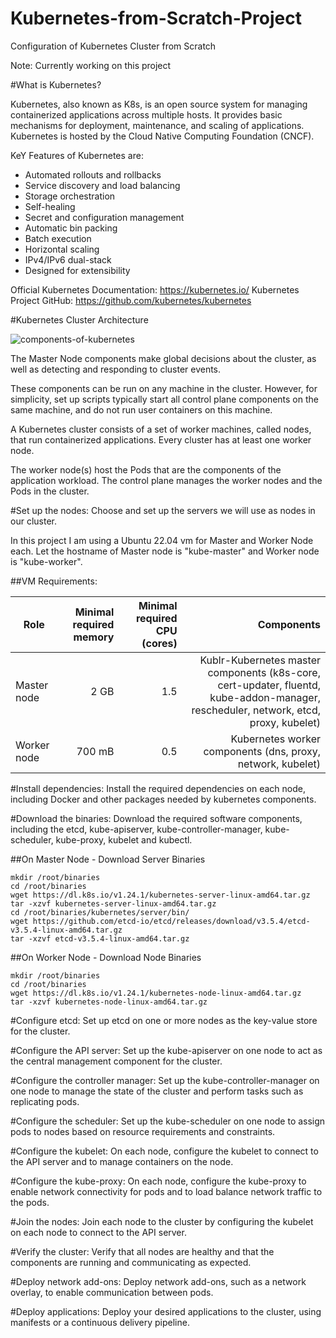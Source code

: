 # Kubernetes-from-Scratch-Project
Configuration of Kubernetes Cluster from Scratch

Note: Currently working on this project

#What is Kubernetes?

Kubernetes, also known as K8s, is an open source system for managing containerized applications across multiple hosts. It provides basic mechanisms for deployment, maintenance, and scaling of applications. Kubernetes is hosted by the Cloud Native Computing Foundation (CNCF).

KeY Features of Kubernetes are:

- Automated rollouts and rollbacks
- Service discovery and load balancing
- Storage orchestration
- Self-healing
- Secret and configuration management
- Automatic bin packing
- Batch execution
- Horizontal scaling
- IPv4/IPv6 dual-stack
- Designed for extensibility


Official Kubernetes Documentation: https://kubernetes.io/
Kubernetes Project GitHub: https://github.com/kubernetes/kubernetes

#Kubernetes Cluster Architecture

![components-of-kubernetes](https://user-images.githubusercontent.com/105864615/215426841-8bdcac7d-6219-4eb2-bc58-92e08003cada.png)

The Master Node components make global decisions about the cluster, as well as detecting and responding to cluster events.

These components can be run on any machine in the cluster. However, for simplicity, set up scripts typically start all control plane components on the same machine, and do not run user containers on this machine.

A Kubernetes cluster consists of a set of worker machines, called nodes, that run containerized applications. Every cluster has at least one worker node.

The worker node(s) host the Pods that are the components of the application workload. The control plane manages the worker nodes and the Pods in the cluster.

#Set up the nodes: Choose and set up the servers we will use as nodes in our cluster.

In this project I am using a Ubuntu 22.04 vm for Master and Worker Node each. Let the hostname of Master node is "kube-master" and Worker node is "kube-worker".

##VM Requirements:
<table><thead><tr><th>Role</th><th align="right">Minimal required memory</th><th align="right">Minimal required CPU (cores)</th><th align="right">Components</th></tr></thead><tbody><tr><td>Master node</td><td align="right">2 GB</td><td align="right">1.5</td><td align="right">Kublr-Kubernetes master components (k8s-core, cert-updater, fluentd, kube-addon-manager, rescheduler, network, etcd, proxy, kubelet)</td></tr><tr><td>Worker node</td><td align="right">700 mB</td><td align="right">0.5</td><td align="right">Kubernetes worker components (dns, proxy, network, kubelet)</td></tr></tbody></table>

#Install dependencies: Install the required dependencies on each node, including Docker and other packages needed by kubernetes components.

  
#Download the binaries: Download the required software components, including the etcd, kube-apiserver, kube-controller-manager, kube-scheduler, kube-proxy, kubelet and kubectl.

##On Master Node - Download Server Binaries
```
mkdir /root/binaries
cd /root/binaries
wget https://dl.k8s.io/v1.24.1/kubernetes-server-linux-amd64.tar.gz
tar -xzvf kubernetes-server-linux-amd64.tar.gz
cd /root/binaries/kubernetes/server/bin/
wget https://github.com/etcd-io/etcd/releases/download/v3.5.4/etcd-v3.5.4-linux-amd64.tar.gz
tar -xzvf etcd-v3.5.4-linux-amd64.tar.gz
```
##On Worker Node - Download Node Binaries
```
mkdir /root/binaries
cd /root/binaries
wget https://dl.k8s.io/v1.24.1/kubernetes-node-linux-amd64.tar.gz
tar -xzvf kubernetes-node-linux-amd64.tar.gz
```
#Configure etcd: Set up etcd on one or more nodes as the key-value store for the cluster.

#Configure the API server: Set up the kube-apiserver on one node to act as the central management component for the cluster.

#Configure the controller manager: Set up the kube-controller-manager on one node to manage the state of the cluster and perform tasks such as replicating pods.

#Configure the scheduler: Set up the kube-scheduler on one node to assign pods to nodes based on resource requirements and constraints.

#Configure the kubelet: On each node, configure the kubelet to connect to the API server and to manage containers on the node.

#Configure the kube-proxy: On each node, configure the kube-proxy to enable network connectivity for pods and to load balance network traffic to the pods.

#Join the nodes: Join each node to the cluster by configuring the kubelet on each node to connect to the API server.

#Verify the cluster: Verify that all nodes are healthy and that the components are running and communicating as expected.

#Deploy network add-ons: Deploy network add-ons, such as a network overlay, to enable communication between pods.

#Deploy applications: Deploy your desired applications to the cluster, using manifests or a continuous delivery pipeline.
